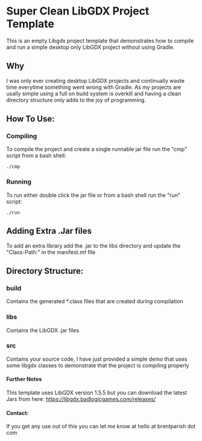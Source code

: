 # Super Clean LibGDX Project Template 
This is an empty Libgdx project template that demonstrates how to compile and run a simple desktop only LibGDX project without using Gradle.

## Why
I was only ever creating desktop LibGDX projects and continually waste time everytime something went wrong with Gradle. As my projects are usally simple using a full on build system is overkill and having a clean directory structure only adds to the joy of programming.

## How To Use:
### Compiling 
To compile the project and create a single runnable jar file run the "cmp" script from a bash shell:

	./cmp

### Running
To run either double click the jar file or from a bash shell run the "run" script:

	./run

## Adding Extra .Jar files
To add an extra library add the .jar to the libs directory and update the "Class-Path:" in the manifest.mf file

## Directory Structure:
### build
Contains the generated *.class files that are created during compilation
### libs
Contains the LibGDX .jar files
### src
Contains your source code, I have just provided a simple demo that uses some libgdx classes to demonstrate that the project is compiling properly

#### Further Notes
This template uses LibGDX version 1.5.5 but you can download the latest Jars from here: https://libgdx.badlogicgames.com/releases/

#### Contact:
If you get any use out of this you can let me know at hello at brentparish dot com
